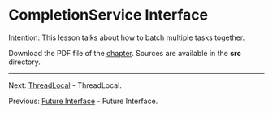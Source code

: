 # CompletionService Interface

Intention: This lesson talks about how to batch multiple tasks together.

Download the PDF file of the [chapter](chapter_36.pdf). Sources are available in the <b>src</b> directory. 


<hr>

Next: [ThreadLocal](chapter_37.md "ThreadLocal") - ThreadLocal.

Previous: [Future Interface](chapter_35.md "Future Interface") - Future Interface.